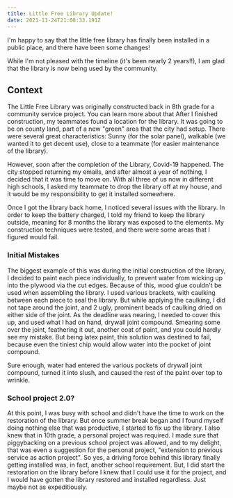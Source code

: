```yaml
---
title: Little Free Library Update!
date: 2021-11-24T21:08:33.191Z
---
```

I'm happy to say that the little free library has finally been installed in a public place, and there have been some changes!

While I'm not pleased with the timeline (it's been nearly 2 years!!), I am glad that the library is now being used by the community.

## Context

The Little Free Library was originally constructed back in 8th grade for a community service project. You can learn more about that After I finished construction, my teammates found a location for the library. It was going to be on county land, part of a new "green" area that the city had setup. There were several great characteristics: Sunny (for the solar panel), walkable (we wanted it to get decent use), close to a teammate (for easier maintenance of the library). 

However, soon after the completion of the Library, Covid-19 happened. The city stopped returning my emails, and after almost a year of nothing, I decided that it was time to move on. With all three of us now in different high schools, I asked my teammate to drop the library off at my house, and it would be my responsibility to get it installed somewhere. 

Once I got the library back home, I noticed several issues with the library. In order to keep the battery charged, I told my friend to keep the library outside, meaning for 8 months the library was exposed to the elements. My construction techniques were tested, and there were some areas that I figured would fail. 

### Initial Mistakes

The biggest example of this was during the initial construction of the library, I decided to paint each piece individually, to prevent water from wicking up into the plywood via the cut edges. Because of this, wood glue couldn't be used when assembling the library. I used various brackets, with caulking between each piece to seal the library. But while applying the caulking, I did not tape around the joint, and 2 ugly, prominent beads of caulking dried on either side of the joint. As the deadline was nearing, I needed to cover this up, and used what I had on hand, drywall joint compound. Smearing some over the joint, feathering it out, another coat of paint, and you could hardly see my mistake. But being latex paint, this solution was destined to fail, because even the tiniest chip would allow water into the pocket of joint compound.

Sure enough, water had entered the various pockets of drywall joint compound, turned it into slush, and caused the rest of the paint over top to wrinkle. 

### School project 2.0?

At this point, I was busy with school and didn't have the time to work on the restoration of the library. But once summer break began and I found myself doing nothing else that was productive, I started to fix up the library. I also knew that in 10th grade, a personal project was required. I made sure that piggybacking on a previous school project was allowed, and to my delight, that was even a suggestion for the personal project, "extension to previous service as action project". So yes, a driving force behind this library finally getting installed was, in fact, another school requirement. But, I did start the restoration on the library before I knew that I could use it for the project, and I would have gotten the library restored and installed regardless. Just maybe not as expeditiously.